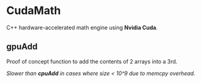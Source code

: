 
# CudaMath

C++ hardware-accelerated math engine using **Nvidia Cuda**.

## gpuAdd

Proof of concept function to add the contents of 2 arrays into a 3rd.

*Slower than **cpuAdd** in cases where size < 10^9 due to memcpy overhead.*
